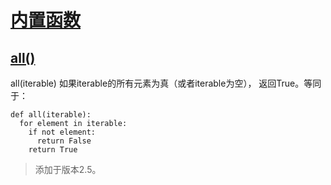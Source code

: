 # [内置函数](https://github.com/Summer-Felix/Develop/blob/master/Python/内置函数.md) #

## [all()](http://python.usyiyi.cn/translate/python_352/library/functions.html) ##

all(iterable)
如果iterable的所有元素为真（或者iterable为空）， 返回True。等同于：

```
def all(iterable):
  for element in iterable:
    if not element:
      return False
    return True
```

> 添加于版本2.5。
